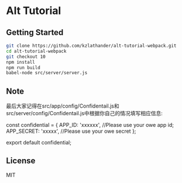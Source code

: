 # Alt Tutorial

## Getting Started

```bash
git clone https://github.com/kzlathander/alt-tutorial-webpack.git
cd alt-tutorial-webpack
git checkout 10
npm install
npm run build
babel-node src/server/server.js
```

## Note

最后大家记得在src/app/config/Confidentail.js和src/server/config/Confidentail.js中根据你自己的情况填写相应信息:

const confidential = {
    APP_ID: 'xxxxxx', //Please use your owe app id;
    APP_SECRET: 'xxxxx', //Please use your owe secret
};

export default confidential;

## License

MIT

